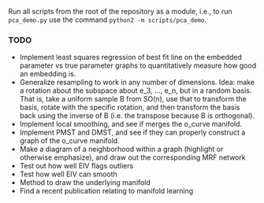 Run all scripts from the root of the repository as a module, i.e., to run ```pca_demo.py``` use the command ```python2 -m scripts/pca_demo```.

### TODO

* Implement least squares regression of best fit line on the embedded parameter vs true parameter graphs to quantitatively measure how good an embedding is.
* Generalize resampling to work in any number of dimensions. Idea: make a rotation about the subspace about e_3, ..., e_n, but in a random basis. That is, take a uniform sample B from SO(n), use that to transform the basis, rotate with the specific rotation, and then transform the basis back using the inverse of B (i.e. the transpose because B is orthogonal).
* Implement local smoothing, and see if merges the o_curve manifold.
* Implement PMST and DMST, and see if they can properly construct a graph of the o_curve manifold.
* Make a diagram of a neighborhood within a graph (highlight or otherwise emphasize), and draw out the corresponding MRF network
* Test out how well EIV flags outliers
* Test how well EIV can smooth
* Method to draw the underlying manifold
* Find a recent publication relating to manifold learning